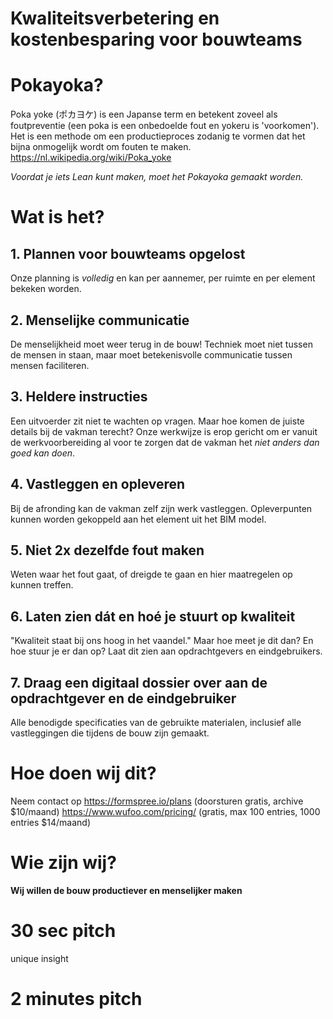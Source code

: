 # Kwaliteitsverbetering en kostenbesparing voor bouwteams

# Pokayoka?

Poka yoke (ポカヨケ) is een Japanse term en betekent zoveel als foutpreventie (een poka is een onbedoelde fout en yokeru is 'voorkomen'). Het is een methode om een productieproces zodanig te vormen dat het bijna onmogelijk wordt om fouten te maken.
https://nl.wikipedia.org/wiki/Poka_yoke

_Voordat je iets Lean kunt maken, moet het Pokayoka gemaakt worden._

# Wat is het?

## 1. Plannen voor bouwteams opgelost

Onze planning is _volledig_ en kan per aannemer, per ruimte en per element bekeken worden.

## 2. Menselijke communicatie

De menselijkheid moet weer terug in de bouw! Techniek moet niet tussen de mensen in staan, maar moet betekenisvolle communicatie tussen mensen faciliteren.

## 3. Heldere instructies

Een uitvoerder zit niet te wachten op vragen. Maar hoe komen de juiste details bij de vakman terecht? Onze werkwijze is erop gericht om er vanuit de werkvoorbereiding al voor te zorgen dat de vakman het _niet anders dan goed kan doen_.

## 4. Vastleggen en opleveren

Bij de afronding kan de vakman zelf zijn werk vastleggen. Opleverpunten kunnen worden gekoppeld aan het element uit het BIM model.

## 5. Niet 2x dezelfde fout maken

Weten waar het fout gaat, of dreigde te gaan en hier maatregelen op kunnen treffen.

## 6. Laten zien dát en hoé je stuurt op kwaliteit

"Kwaliteit staat bij ons hoog in het vaandel." Maar hoe meet je dit dan? En hoe stuur je er dan op? Laat dit zien aan opdrachtgevers en eindgebruikers.

## 7. Draag een digitaal dossier over aan de opdrachtgever en de eindgebruiker

Alle benodigde specificaties van de gebruikte materialen, inclusief alle vastleggingen die tijdens de bouw zijn gemaakt.

# Hoe doen wij dit?

Neem contact op
https://formspree.io/plans (doorsturen gratis, archive $10/maand)
https://www.wufoo.com/pricing/ (gratis, max 100 entries, 1000 entries $14/maand)

# Wie zijn wij?

**Wij willen de bouw productiever en menselijker maken**

# 30 sec pitch

unique insight

# 2 minutes pitch
